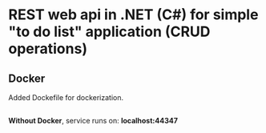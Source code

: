 # REST web api in .NET (C#) for simple "to do list" application (CRUD operations)
## Docker
Added Dockefile for dockerization.
## 
**Without Docker**, service runs on: **localhost:44347**
